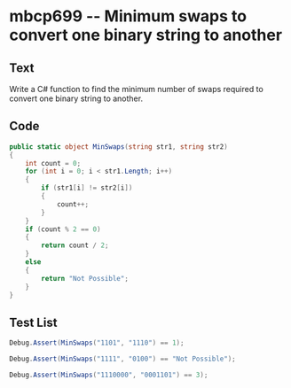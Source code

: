 # mbcp699 -- Minimum swaps to convert one binary string to another

## Text

Write a C# function to find the minimum number of swaps required to convert one binary string to another.

## Code

```csharp
public static object MinSwaps(string str1, string str2) 
{ 
    int count = 0; 
    for (int i = 0; i < str1.Length; i++) 
    { 
        if (str1[i] != str2[i]) 
        { 
            count++; 
        } 
    } 
    if (count % 2 == 0) 
    { 
        return count / 2; 
    } 
    else 
    { 
        return "Not Possible"; 
    } 
}
```

## Test List

```csharp
Debug.Assert(MinSwaps("1101", "1110") == 1);
```

```csharp
Debug.Assert(MinSwaps("1111", "0100") == "Not Possible");
```

```csharp
Debug.Assert(MinSwaps("1110000", "0001101") == 3);
```
